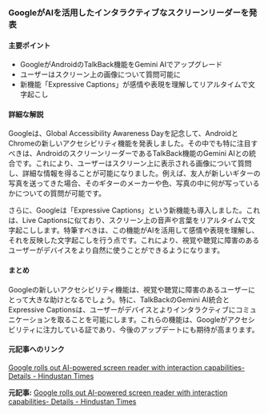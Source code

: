 ### GoogleがAIを活用したインタラクティブなスクリーンリーダーを発表

#### 主要ポイント
- GoogleがAndroidのTalkBack機能をGemini AIでアップグレード
- ユーザーはスクリーン上の画像について質問可能に
- 新機能「Expressive Captions」が感情や表現を理解してリアルタイムで文字起こし

#### 詳細な解説

Googleは、Global Accessibility Awareness Dayを記念して、AndroidとChromeの新しいアクセシビリティ機能を発表しました。その中でも特に注目すべきは、AndroidのスクリーンリーダーであるTalkBack機能のGemini AIとの統合です。これにより、ユーザーはスクリーン上に表示される画像について質問し、詳細な情報を得ることが可能になりました。例えば、友人が新しいギターの写真を送ってきた場合、そのギターのメーカーや色、写真の中に何が写っているかについての質問が可能です。

さらに、Googleは「Expressive Captions」という新機能も導入しました。これは、Live Captionsに似ており、スクリーン上の音声や言葉をリアルタイムで文字起こしします。特筆すべきは、この機能がAIを活用して感情や表現を理解し、それを反映した文字起こしを行う点です。これにより、視覚や聴覚に障害のあるユーザーがデバイスをより自然に使うことができるようになります。

#### まとめ
Googleの新しいアクセシビリティ機能は、視覚や聴覚に障害のあるユーザーにとって大きな助けとなるでしょう。特に、TalkBackのGemini AI統合とExpressive Captionsは、ユーザーがデバイスとよりインタラクティブにコミュニケーションを取ることを可能にします。これらの機能は、Googleがアクセシビリティに注力している証であり、今後のアップデートにも期待が高まります。

#### 元記事へのリンク
[Google rolls out AI-powered screen reader with interaction capabilities- Details - Hindustan Times](https://www.hindustantimes.com/technology/google-rolls-out-ai-powered-screen-reader-with-interaction-capabilities-details-101715846180000.html)

**元記事:** [Google rolls out AI-powered screen reader with interaction capabilities- Details - Hindustan Times](https://www.hindustantimes.com/technology/google-rolls-out-ai-powered-screen-reader-with-interaction-capabilities-details-101747381383108.html)